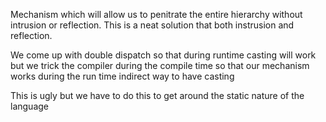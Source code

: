 Mechanism which will allow us to penitrate the entire hierarchy without intrusion or reflection.
This is a neat solution that both instrusion and reflection.

We come up with double dispatch so that during runtime casting will work but 
we trick the compiler during the compile time so that our mechanism works during the run time 
indirect way to have casting

This is ugly but we have to do this to get around the static nature of the language